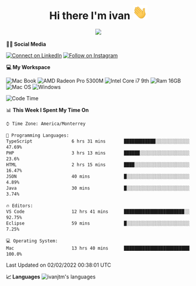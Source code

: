 <h1 align="center">Hi there I'm ivan <img src="https://raw.githubusercontent.com/ABSphreak/ABSphreak/master/gifs/Hi.gif" width="40px" /></h1>
<div align="center">
<img src="http://github-readme-streak-stats.herokuapp.com?user=ivanjtm&hide_border=true&background=00000000&border=FFFFFF00&sideNums=A8A8A8&sideLabels=A8A8A8&currStreakNum=FFC93C&dates=A8A8A8)](https://git.io/streak-stats"/>
</div>

**👦🏻 Social Media**

[![Connect on LinkedIn](https://img.shields.io/badge/LinkedIn-%230077B5.svg?&style=flat-square&logo=linkedin&logoColor=white)](https://www.linkedin.com/in/ivanjtm)
[![Follow on Instagram](https://img.shields.io/badge/Instagram-E4405F?style=flat-square&logo=instagram&logoColor=white)](https://www.instagram.com/ivanjtm)

**💻 My Workspace**

![Mac Book](https://img.shields.io/badge/Apple-MacBook_Pro_2019-999999?style=flat-square&logo=apple&logoColor=white)
![AMD Radeon Pro 5300M](https://img.shields.io/badge/AMD-Radeon_Pro_5300M-ED1C24?style=flat-square&logo=amd&logoColor=white)
![Intel Core i7 9th](https://img.shields.io/badge/Intel-Core_i7_9th-0071C5?style=flat-square&logo=intel&logoColor=white)
![Ram 16GB](https://img.shields.io/badge/RAM-16GB-230071C5?style=flat-square&logoColor=white)
![Mac OS](https://img.shields.io/badge/Mac%20OS-000000?style=flat-square&logo=apple&logoColor=white)
![Windows](https://img.shields.io/badge/Windows-0078D6?style=flat-square&logo=windows&logoColor=white)


<!--START_SECTION:waka-->
![Code Time](http://img.shields.io/badge/Code%20Time-585%20hrs%2032%20mins-blue)

📊 **This Week I Spent My Time On** 

```text
⌚︎ Time Zone: America/Monterrey

💬 Programming Languages: 
TypeScript               6 hrs 31 mins       ████████████░░░░░░░░░░░░░   47.69% 
PHP                      3 hrs 13 mins       ██████░░░░░░░░░░░░░░░░░░░   23.6% 
HTML                     2 hrs 15 mins       ████░░░░░░░░░░░░░░░░░░░░░   16.47% 
JSON                     40 mins             █░░░░░░░░░░░░░░░░░░░░░░░░   4.89% 
Java                     30 mins             █░░░░░░░░░░░░░░░░░░░░░░░░   3.74%

🔥 Editors: 
VS Code                  12 hrs 41 mins      ███████████████████████░░   92.75% 
Eclipse                  59 mins             █░░░░░░░░░░░░░░░░░░░░░░░░   7.25%

💻 Operating System: 
Mac                      13 hrs 40 mins      █████████████████████████   100.0%

```


 Last Updated on 02/02/2022 00:38:01 UTC
<!--END_SECTION:waka-->
**📈 Languages**
 ![ivanjtm's languages](https://wakatime.com/share/@ivanjtm/a32f83c6-d0c9-49a4-a5ae-d0440b950377.svg)
